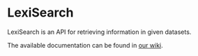 # LexiSearch
LexiSearch is an API for retrieving information in given datasets.

The available documentation can be found in [our wiki](https://github.com/ZabuzaW/LexiSearch/wiki).
